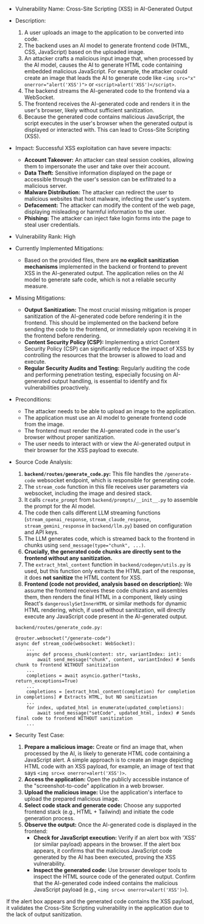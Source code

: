 * Vulnerability Name: Cross-Site Scripting (XSS) in AI-Generated Output

* Description:
    1. A user uploads an image to the application to be converted into code.
    2. The backend uses an AI model to generate frontend code (HTML, CSS, JavaScript) based on the uploaded image.
    3. An attacker crafts a malicious input image that, when processed by the AI model, causes the AI to generate HTML code containing embedded malicious JavaScript. For example, the attacker could create an image that leads the AI to generate code like `<img src="x" onerror="alert('XSS')">` or `<script>alert('XSS')</script>`.
    4. The backend streams the AI-generated code to the frontend via a WebSocket.
    5. The frontend receives the AI-generated code and renders it in the user's browser, likely without sufficient sanitization.
    6. Because the generated code contains malicious JavaScript, the script executes in the user's browser when the generated output is displayed or interacted with. This can lead to Cross-Site Scripting (XSS).

* Impact:
    Successful XSS exploitation can have severe impacts:
    - **Account Takeover:** An attacker can steal session cookies, allowing them to impersonate the user and take over their account.
    - **Data Theft:** Sensitive information displayed on the page or accessible through the user's session can be exfiltrated to a malicious server.
    - **Malware Distribution:** The attacker can redirect the user to malicious websites that host malware, infecting the user's system.
    - **Defacement:** The attacker can modify the content of the web page, displaying misleading or harmful information to the user.
    - **Phishing:** The attacker can inject fake login forms into the page to steal user credentials.

* Vulnerability Rank: High

* Currently Implemented Mitigations:
    - Based on the provided files, there are **no explicit sanitization mechanisms** implemented in the backend or frontend to prevent XSS in the AI-generated output. The application relies on the AI model to generate safe code, which is not a reliable security measure.

* Missing Mitigations:
    - **Output Sanitization:** The most crucial missing mitigation is proper sanitization of the AI-generated code before rendering it in the frontend. This should be implemented on the backend before sending the code to the frontend, or immediately upon receiving it in the frontend before rendering.
    - **Content Security Policy (CSP):** Implementing a strict Content Security Policy (CSP) can significantly reduce the impact of XSS by controlling the resources that the browser is allowed to load and execute.
    - **Regular Security Audits and Testing:** Regularly auditing the code and performing penetration testing, especially focusing on AI-generated output handling, is essential to identify and fix vulnerabilities proactively.

* Preconditions:
    - The attacker needs to be able to upload an image to the application.
    - The application must use an AI model to generate frontend code from the image.
    - The frontend must render the AI-generated code in the user's browser without proper sanitization.
    - The user needs to interact with or view the AI-generated output in their browser for the XSS payload to execute.

* Source Code Analysis:
    1. **`backend/routes/generate_code.py`:** This file handles the `/generate-code` websocket endpoint, which is responsible for generating code.
    2. The `stream_code` function in this file receives user parameters via websocket, including the image and desired stack.
    3. It calls `create_prompt` from `backend/prompts/__init__.py` to assemble the prompt for the AI model.
    4. The code then calls different LLM streaming functions (`stream_openai_response`, `stream_claude_response`, `stream_gemini_response` in `backend/llm.py`) based on configuration and API keys.
    5. The LLM generates code, which is streamed back to the frontend in chunks using `send_message(type="chunk", ...)`.
    6. **Crucially, the generated code chunks are directly sent to the frontend without any sanitization.**
    7. The `extract_html_content` function in `backend/codegen/utils.py` is used, but this function only extracts the HTML part of the response, it does **not sanitize** the HTML content for XSS.
    8. **Frontend (code not provided, analysis based on description):** We assume the frontend receives these code chunks and assembles them, then renders the final HTML in a component, likely using React's `dangerouslySetInnerHTML` or similar methods for dynamic HTML rendering, which, if used without sanitization, will directly execute any JavaScript code present in the AI-generated output.

    ```
    backend/routes/generate_code.py:

    @router.websocket("/generate-code")
    async def stream_code(websocket: WebSocket):
        ...
        async def process_chunk(content: str, variantIndex: int):
            await send_message("chunk", content, variantIndex) # Sends chunk to frontend WITHOUT sanitization
        ...
        completions = await asyncio.gather(*tasks, return_exceptions=True)
        ...
        completions = [extract_html_content(completion) for completion in completions] # Extracts HTML, but NO sanitization
        ...
        for index, updated_html in enumerate(updated_completions):
            await send_message("setCode", updated_html, index) # Sends final code to frontend WITHOUT sanitization
        ...
    ```

* Security Test Case:
    1. **Prepare a malicious image:** Create or find an image that, when processed by the AI, is likely to generate HTML code containing a JavaScript alert. A simple approach is to create an image depicting HTML code with an XSS payload, for example, an image of text that says `<img src=x onerror=alert('XSS')>`.
    2. **Access the application:** Open the publicly accessible instance of the "screenshot-to-code" application in a web browser.
    3. **Upload the malicious image:** Use the application's interface to upload the prepared malicious image.
    4. **Select code stack and generate code:** Choose any supported frontend stack (e.g., HTML + Tailwind) and initiate the code generation process.
    5. **Observe the output:** Once the AI-generated code is displayed in the frontend:
        - **Check for JavaScript execution:** Verify if an alert box with 'XSS' (or similar payload) appears in the browser. If the alert box appears, it confirms that the malicious JavaScript code generated by the AI has been executed, proving the XSS vulnerability.
        - **Inspect the generated code:** Use browser developer tools to inspect the HTML source code of the generated output. Confirm that the AI-generated code indeed contains the malicious JavaScript payload (e.g., `<img src=x onerror=alert('XSS')>`).

If the alert box appears and the generated code contains the XSS payload, it validates the Cross-Site Scripting vulnerability in the application due to the lack of output sanitization.
